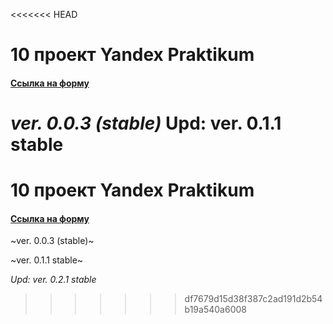 <<<<<<< HEAD
# 10 проект Yandex Praktikum
#### [Ссылка на форму](https://4mnesiac.github.io/4mnesiacYP.github.io/)
_ver. 0.0.3 (stable)_
Upd: ver. 0.1.1 stable
=======
# 10 проект Yandex Praktikum
#### [Ссылка на форму](https://4mnesiac.github.io/4mnesiacYP.github.io/)
~ver. 0.0.3 (stable)~


~ver. 0.1.1 stable~


_Upd: ver. 0.2.1 stable_
>>>>>>> df7679d15d38f387c2ad191d2b54b19a540a6008
